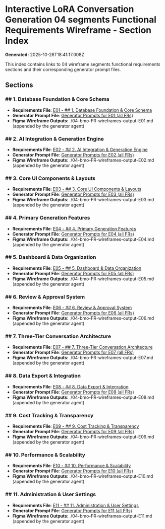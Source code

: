 # Interactive LoRA Conversation Generation 04 segments Functional Requirements Wireframe - Section Index

**Generated:** 2025-10-26T18:41:17.008Z

This index contains links to 04 wireframe segments functional requirements sections and their corresponding generator prompt files.

## Sections

### ## 1. Database Foundation & Core Schema

- **Requirements File**: [E01 - ## 1. Database Foundation & Core Schema](./04-train-FR-wireframes-E01.md)
- **Generator Prompt File**: [Generator Prompts for E01 (all FRs)](./prompts/04-FR-wireframes-prompt-E01.md)
- **Figma Wireframe Outputs**: ./04-bmo-FR-wireframes-output-E01.md (appended by the generator agent)

### ## 2. AI Integration & Generation Engine

- **Requirements File**: [E02 - ## 2. AI Integration & Generation Engine](./04-train-FR-wireframes-E02.md)
- **Generator Prompt File**: [Generator Prompts for E02 (all FRs)](./prompts/04-FR-wireframes-prompt-E02.md)
- **Figma Wireframe Outputs**: ./04-bmo-FR-wireframes-output-E02.md (appended by the generator agent)

### ## 3. Core UI Components & Layouts

- **Requirements File**: [E03 - ## 3. Core UI Components & Layouts](./04-train-FR-wireframes-E03.md)
- **Generator Prompt File**: [Generator Prompts for E03 (all FRs)](./prompts/04-FR-wireframes-prompt-E03.md)
- **Figma Wireframe Outputs**: ./04-bmo-FR-wireframes-output-E03.md (appended by the generator agent)

### ## 4. Primary Generation Features

- **Requirements File**: [E04 - ## 4. Primary Generation Features](./04-train-FR-wireframes-E04.md)
- **Generator Prompt File**: [Generator Prompts for E04 (all FRs)](./prompts/04-FR-wireframes-prompt-E04.md)
- **Figma Wireframe Outputs**: ./04-bmo-FR-wireframes-output-E04.md (appended by the generator agent)

### ## 5. Dashboard & Data Organization

- **Requirements File**: [E05 - ## 5. Dashboard & Data Organization](./04-train-FR-wireframes-E05.md)
- **Generator Prompt File**: [Generator Prompts for E05 (all FRs)](./prompts/04-FR-wireframes-prompt-E05.md)
- **Figma Wireframe Outputs**: ./04-bmo-FR-wireframes-output-E05.md (appended by the generator agent)

### ## 6. Review & Approval System

- **Requirements File**: [E06 - ## 6. Review & Approval System](./04-train-FR-wireframes-E06.md)
- **Generator Prompt File**: [Generator Prompts for E06 (all FRs)](./prompts/04-FR-wireframes-prompt-E06.md)
- **Figma Wireframe Outputs**: ./04-bmo-FR-wireframes-output-E06.md (appended by the generator agent)

### ## 7. Three-Tier Conversation Architecture

- **Requirements File**: [E07 - ## 7. Three-Tier Conversation Architecture](./04-train-FR-wireframes-E07.md)
- **Generator Prompt File**: [Generator Prompts for E07 (all FRs)](./prompts/04-FR-wireframes-prompt-E07.md)
- **Figma Wireframe Outputs**: ./04-bmo-FR-wireframes-output-E07.md (appended by the generator agent)

### ## 8. Data Export & Integration

- **Requirements File**: [E08 - ## 8. Data Export & Integration](./04-train-FR-wireframes-E08.md)
- **Generator Prompt File**: [Generator Prompts for E08 (all FRs)](./prompts/04-FR-wireframes-prompt-E08.md)
- **Figma Wireframe Outputs**: ./04-bmo-FR-wireframes-output-E08.md (appended by the generator agent)

### ## 9. Cost Tracking & Transparency

- **Requirements File**: [E09 - ## 9. Cost Tracking & Transparency](./04-train-FR-wireframes-E09.md)
- **Generator Prompt File**: [Generator Prompts for E09 (all FRs)](./prompts/04-FR-wireframes-prompt-E09.md)
- **Figma Wireframe Outputs**: ./04-bmo-FR-wireframes-output-E09.md (appended by the generator agent)

### ## 10. Performance & Scalability

- **Requirements File**: [E10 - ## 10. Performance & Scalability](./04-train-FR-wireframes-E10.md)
- **Generator Prompt File**: [Generator Prompts for E10 (all FRs)](./prompts/04-FR-wireframes-prompt-E10.md)
- **Figma Wireframe Outputs**: ./04-bmo-FR-wireframes-output-E10.md (appended by the generator agent)

### ## 11. Administration & User Settings

- **Requirements File**: [E11 - ## 11. Administration & User Settings](./04-train-FR-wireframes-E11.md)
- **Generator Prompt File**: [Generator Prompts for E11 (all FRs)](./prompts/04-FR-wireframes-prompt-E11.md)
- **Figma Wireframe Outputs**: ./04-bmo-FR-wireframes-output-E11.md (appended by the generator agent)

